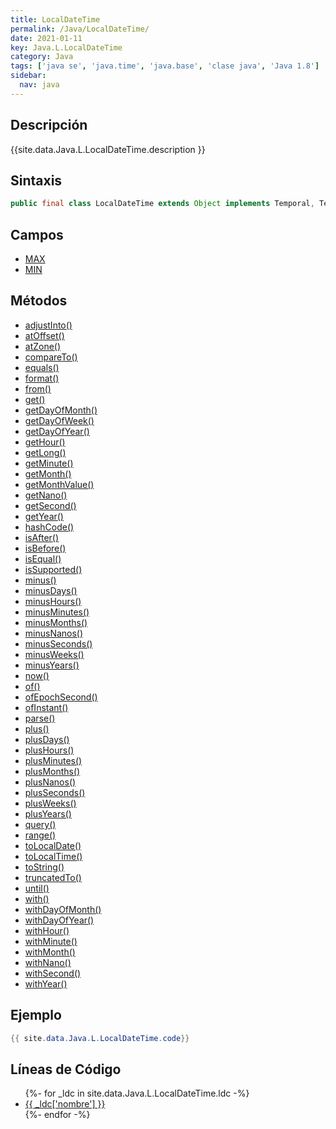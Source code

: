 ```yaml
---
title: LocalDateTime
permalink: /Java/LocalDateTime/
date: 2021-01-11
key: Java.L.LocalDateTime
category: Java
tags: ['java se', 'java.time', 'java.base', 'clase java', 'Java 1.8']
sidebar: 
  nav: java
---
```


## Descripción
{{site.data.Java.L.LocalDateTime.description }}

## Sintaxis
~~~java
public final class LocalDateTime extends Object implements Temporal, TemporalAdjuster, ChronoLocalDateTime<LocalDate>, Serializable
~~~

## Campos
* [MAX](/Java/LocalDateTime/MAX)
* [MIN](/Java/LocalDateTime/MIN)

## Métodos
* [adjustInto()](/Java/LocalDateTime/adjustInto)
* [atOffset()](/Java/LocalDateTime/atOffset)
* [atZone()](/Java/LocalDateTime/atZone)
* [compareTo()](/Java/LocalDateTime/compareTo)
* [equals()](/Java/LocalDateTime/equals)
* [format()](/Java/LocalDateTime/format)
* [from()](/Java/LocalDateTime/from)
* [get()](/Java/LocalDateTime/get)
* [getDayOfMonth()](/Java/LocalDateTime/getDayOfMonth)
* [getDayOfWeek()](/Java/LocalDateTime/getDayOfWeek)
* [getDayOfYear()](/Java/LocalDateTime/getDayOfYear)
* [getHour()](/Java/LocalDateTime/getHour)
* [getLong()](/Java/LocalDateTime/getLong)
* [getMinute()](/Java/LocalDateTime/getMinute)
* [getMonth()](/Java/LocalDateTime/getMonth)
* [getMonthValue()](/Java/LocalDateTime/getMonthValue)
* [getNano()](/Java/LocalDateTime/getNano)
* [getSecond()](/Java/LocalDateTime/getSecond)
* [getYear()](/Java/LocalDateTime/getYear)
* [hashCode()](/Java/LocalDateTime/hashCode)
* [isAfter()](/Java/LocalDateTime/isAfter)
* [isBefore()](/Java/LocalDateTime/isBefore)
* [isEqual()](/Java/LocalDateTime/isEqual)
* [isSupported()](/Java/LocalDateTime/isSupported)
* [minus()](/Java/LocalDateTime/minus)
* [minusDays()](/Java/LocalDateTime/minusDays)
* [minusHours()](/Java/LocalDateTime/minusHours)
* [minusMinutes()](/Java/LocalDateTime/minusMinutes)
* [minusMonths()](/Java/LocalDateTime/minusMonths)
* [minusNanos()](/Java/LocalDateTime/minusNanos)
* [minusSeconds()](/Java/LocalDateTime/minusSeconds)
* [minusWeeks()](/Java/LocalDateTime/minusWeeks)
* [minusYears()](/Java/LocalDateTime/minusYears)
* [now()](/Java/LocalDateTime/now)
* [of()](/Java/LocalDateTime/of)
* [ofEpochSecond()](/Java/LocalDateTime/ofEpochSecond)
* [ofInstant()](/Java/LocalDateTime/ofInstant)
* [parse()](/Java/LocalDateTime/parse)
* [plus()](/Java/LocalDateTime/plus)
* [plusDays()](/Java/LocalDateTime/plusDays)
* [plusHours()](/Java/LocalDateTime/plusHours)
* [plusMinutes()](/Java/LocalDateTime/plusMinutes)
* [plusMonths()](/Java/LocalDateTime/plusMonths)
* [plusNanos()](/Java/LocalDateTime/plusNanos)
* [plusSeconds()](/Java/LocalDateTime/plusSeconds)
* [plusWeeks()](/Java/LocalDateTime/plusWeeks)
* [plusYears()](/Java/LocalDateTime/plusYears)
* [query()](/Java/LocalDateTime/query)
* [range()](/Java/LocalDateTime/range)
* [toLocalDate()](/Java/LocalDateTime/toLocalDate)
* [toLocalTime()](/Java/LocalDateTime/toLocalTime)
* [toString()](/Java/LocalDateTime/toString)
* [truncatedTo()](/Java/LocalDateTime/truncatedTo)
* [until()](/Java/LocalDateTime/until)
* [with()](/Java/LocalDateTime/with)
* [withDayOfMonth()](/Java/LocalDateTime/withDayOfMonth)
* [withDayOfYear()](/Java/LocalDateTime/withDayOfYear)
* [withHour()](/Java/LocalDateTime/withHour)
* [withMinute()](/Java/LocalDateTime/withMinute)
* [withMonth()](/Java/LocalDateTime/withMonth)
* [withNano()](/Java/LocalDateTime/withNano)
* [withSecond()](/Java/LocalDateTime/withSecond)
* [withYear()](/Java/LocalDateTime/withYear)

## Ejemplo
~~~java
{{ site.data.Java.L.LocalDateTime.code}}
~~~

## Líneas de Código
<ul>
{%- for _ldc in site.data.Java.L.LocalDateTime.ldc -%}
   <li>
       <a href="{{_ldc['url'] }}">{{ _ldc['nombre'] }}</a>
   </li>
{%- endfor -%}
</ul>
